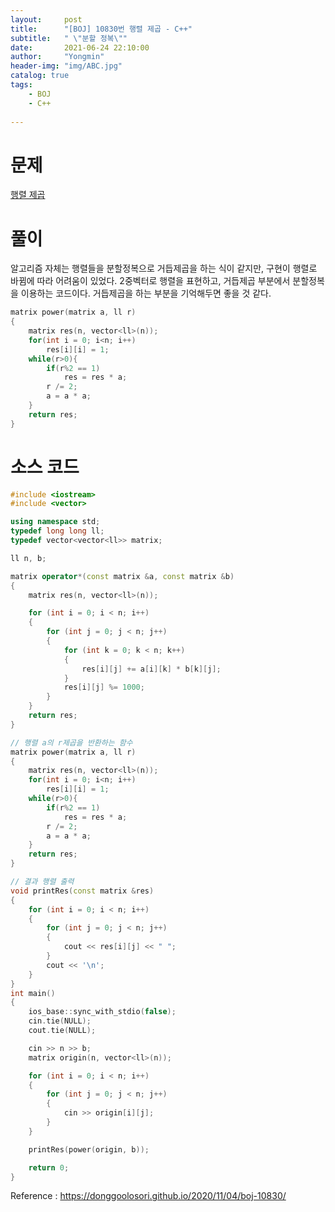 ```yaml
---
layout:     post
title:      "[BOJ] 10830번 행렬 제곱 - C++"
subtitle:   " \"분할 정복\""
date:       2021-06-24 22:10:00
author:     "Yongmin"
header-img: "img/ABC.jpg"
catalog: true
tags:
    - BOJ
    - C++
  
---
```


# 문제
[행렬 제곱](https://www.acmicpc.net/problem/10830)

# 풀이
알고리즘 자체는 행렬들을 분할정복으로 거듭제곱을 하는 식이 같지만, 구현이 행렬로 바뀜에 따라 어려움이 있었다. 2중벡터로 행렬을 표현하고, 거듭제곱 부분에서 분할정복을 이용하는 코드이다.
거듭제곱을 하는 부분을 기억해두면 좋을 것 같다.
``` c++
matrix power(matrix a, ll r)
{
    matrix res(n, vector<ll>(n));
    for(int i = 0; i<n; i++)
        res[i][i] = 1;
    while(r>0){
        if(r%2 == 1)
            res = res * a;
        r /= 2;
        a = a * a;
    }
    return res;
}
```

# 소스 코드
```c++
#include <iostream>
#include <vector>

using namespace std;
typedef long long ll;
typedef vector<vector<ll>> matrix;

ll n, b;

matrix operator*(const matrix &a, const matrix &b)
{
    matrix res(n, vector<ll>(n));

    for (int i = 0; i < n; i++)
    {
        for (int j = 0; j < n; j++)
        {
            for (int k = 0; k < n; k++)
            {
                res[i][j] += a[i][k] * b[k][j];
            }
            res[i][j] %= 1000;
        }
    }
    return res;
}

// 행렬 a의 r제곱을 반환하는 함수
matrix power(matrix a, ll r)
{
    matrix res(n, vector<ll>(n));
    for(int i = 0; i<n; i++)
        res[i][i] = 1;
    while(r>0){
        if(r%2 == 1)
            res = res * a;
        r /= 2;
        a = a * a;
    }
    return res;
}

// 결과 행렬 출력
void printRes(const matrix &res)
{
    for (int i = 0; i < n; i++)
    {
        for (int j = 0; j < n; j++)
        {
            cout << res[i][j] << " ";
        }
        cout << '\n';
    }
}
int main()
{
    ios_base::sync_with_stdio(false);
    cin.tie(NULL);
    cout.tie(NULL);

    cin >> n >> b;
    matrix origin(n, vector<ll>(n));

    for (int i = 0; i < n; i++)
    {
        for (int j = 0; j < n; j++)
        {
            cin >> origin[i][j];
        }
    }

    printRes(power(origin, b));

    return 0;
}
```
Reference : https://donggoolosori.github.io/2020/11/04/boj-10830/
